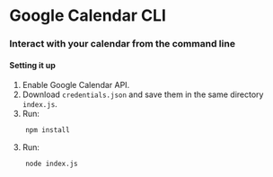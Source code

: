 # Google Calendar CLI

### Interact with your calendar from the command line

#### Setting it up

1) Enable Google Calendar API.
2) Download `credentials.json` and save them in the same directory `index.js`.
3) Run:
```bash
    npm install
```
3) Run: 
```bash
    node index.js
```